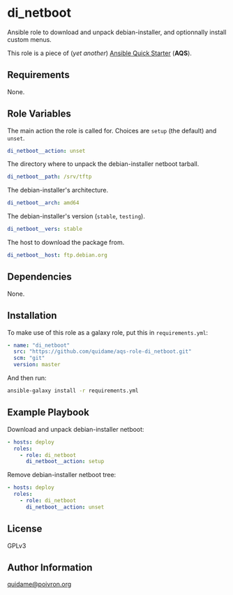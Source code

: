 # di_netboot

Ansible role to download and unpack debian-installer, and optionnally install
custom menus.

This role is a piece of (*yet another*)
[Ansible Quick Starter](/aqs-common) (**AQS**).

## Requirements

None.

## Role Variables

The main action the role is called for. Choices are `setup` (the default) and
`unset`.
```yaml
di_netboot__action: unset
```

The directory where to unpack the debian-installer netboot tarball.
```yaml
di_netboot__path: /srv/tftp
```

The debian-installer's architecture.
```yaml
di_netboot__arch: amd64
```

The debian-installer's version (`stable`, `testing`).
```yaml
di_netboot__vers: stable
```

The host to download the package from.
```yaml
di_netboot__host: ftp.debian.org
```

## Dependencies

None.

## Installation

To make use of this role as a galaxy role, put this in `requirements.yml`:

```yaml
- name: "di_netboot"
  src: "https://github.com/quidame/aqs-role-di_netboot.git"
  scm: "git"
  version: master
```

And then run:

```bash
ansible-galaxy install -r requirements.yml
```

## Example Playbook

Download and unpack debian-installer netboot:
```yaml
- hosts: deploy
  roles:
    - role: di_netboot
      di_netboot__action: setup
```

Remove debian-installer netboot tree:
```yaml
- hosts: deploy
  roles:
    - role: di_netboot
      di_netboot__action: unset
```

## License

GPLv3

## Author Information

<quidame@poivron.org>
